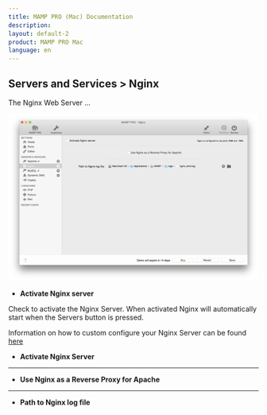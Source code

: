 ```yaml
---
title: MAMP PRO (Mac) Documentation
description: 
layout: default-2
product: MAMP PRO Mac
language: en
---
```


## Servers and Services > Nginx

The Nginx Web Server ...

![MAMP](nginX.png)


*  **Activate Nginx server**  

Check to activate the Nginx Server. When activated Nginx will automatically start when the Servers button is pressed.

Information on how to custom configure your Nginx Server can be found [here](../../Settings/Hosts/Nginx)

*  **Activate Nginx Server**  

---

*  **Use Nginx as a Reverse Proxy for Apache**  

---

*  **Path to Nginx log file**  
